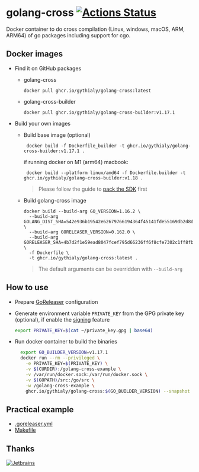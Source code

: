 # golang-cross [![Actions Status](https://github.com/gythialy/golang-cross/workflows/Docker%20Image%20CI/badge.svg)](https://github.com/gythialy/golang-cross/actions)

Docker container to do cross compilation (Linux, windows, macOS, ARM, ARM64) of go packages including support for cgo.

## Docker images

- Find it on GitHub packages

  - golang-cross
    ```
    docker pull ghcr.io/gythialy/golang-cross:latest
    ```
  - golang-cross-builder
    ```
    docker pull ghcr.io/gythialy/golang-cross-builder:v1.17.1
    ```

- Build your own images
  - Build base image (optional)
    ```
     docker build -f Dockerfile_builder -t ghcr.io/gythialy/golang-cross-builder:v1.17.1 .
    ```
    if running docker on M1 (arm64) macbook:
    ```
     docker build --platform linux/amd64 -f Dockerfile.builder -t ghcr.io/gythialy/golang-cross-builder:v1.18 .
    ```
    > Please follow the guide to [pack the SDK](https://github.com/tpoechtrager/osxcross#packaging-the-sdk) first
  - Build golang-cross image
    ```
    docker build --build-arg GO_VERSION=1.16.2 \
      --build-arg GOLANG_DIST_SHA=542e936b19542e62679766194364f45141fde55169db2d8d01046555ca9eb4b8 \
      --build-arg GORELEASER_VERSION=0.162.0 \
      --build-arg GORELEASER_SHA=4b7d2f1e59ead8047fcef795d66236ff6f8cfe7302c1ff8fb31bd360a3c6f32e \
      -f Dockerfile \
      -t ghcr.io/gythialy/golang-cross:latest .
    ```
    > The default arguments can be overridden with `--build-arg`
## How to use

- Prepare [GoReleaser](https://goreleaser.com/intro/) configuration

- Generate environment variable `PRIVATE_KEY` from the GPG private key (optional), if enable the [signing](https://goreleaser.com/customization/sign/) feature

  ```bash
  export PRIVATE_KEY=$(cat ~/private_key.gpg | base64)
  ```

- Run docker container to build the binaries

  ```bash
    export GO_BUILDER_VERSION=v1.17.1
    docker run --rm --privileged \
      -e PRIVATE_KEY=$(PRIVATE_KEY) \
      -v $(CURDIR):/golang-cross-example \
      -v /var/run/docker.sock:/var/run/docker.sock \
      -v $(GOPATH)/src:/go/src \
      -w /golang-cross-example \
      ghcr.io/gythialy/golang-cross:$(GO_BUILDER_VERSION) --snapshot --rm-dist
  ```

## Practical example

- [.goreleaser.yml](example/.goreleaser.yml)
- [Makefile](example/Makefile#L35-L42)

## Thanks

[![Jetbrains](assets/jetbrains-variant-3.svg)](https://www.jetbrains.com/?from=golang-cross)
